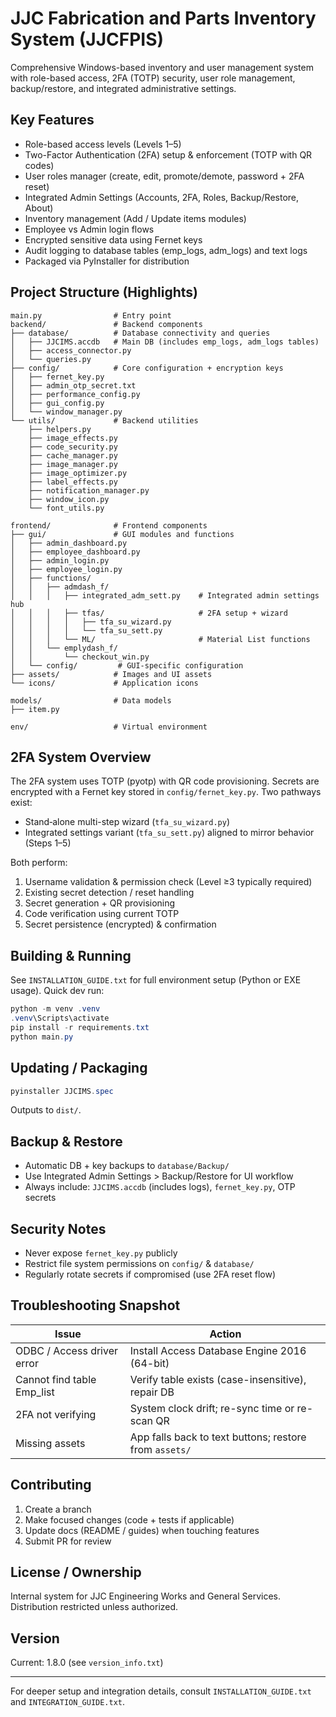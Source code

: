 # JJC Fabrication and Parts Inventory System (JJCFPIS)

Comprehensive Windows-based inventory and user management system with role-based access, 2FA (TOTP) security, user role management, backup/restore, and integrated administrative settings.

## Key Features

- Role-based access levels (Levels 1–5)
- Two-Factor Authentication (2FA) setup & enforcement (TOTP with QR codes)
- User roles manager (create, edit, promote/demote, password + 2FA reset)
- Integrated Admin Settings (Accounts, 2FA, Roles, Backup/Restore, About)
- Inventory management (Add / Update items modules)
- Employee vs Admin login flows
- Encrypted sensitive data using Fernet keys
- Audit logging to database tables (emp_logs, adm_logs) and text logs
- Packaged via PyInstaller for distribution

## Project Structure (Highlights)

```text
main.py                # Entry point
backend/               # Backend components
├── database/          # Database connectivity and queries
│   ├── JJCIMS.accdb   # Main DB (includes emp_logs, adm_logs tables)
│   ├── access_connector.py
│   └── queries.py
├── config/            # Core configuration + encryption keys
│   ├── fernet_key.py
│   ├── admin_otp_secret.txt
│   ├── performance_config.py
│   ├── gui_config.py
│   └── window_manager.py
└── utils/             # Backend utilities
    ├── helpers.py
    ├── image_effects.py
    ├── code_security.py
    ├── cache_manager.py
    ├── image_manager.py
    ├── image_optimizer.py
    ├── label_effects.py
    ├── notification_manager.py
    ├── window_icon.py
    └── font_utils.py

frontend/              # Frontend components
├── gui/               # GUI modules and functions
│   ├── admin_dashboard.py
│   ├── employee_dashboard.py
│   ├── admin_login.py
│   ├── employee_login.py
│   ├── functions/
│   │   ├── admdash_f/
│   │   │   ├── integrated_adm_sett.py    # Integrated admin settings hub
│   │   │   ├── tfas/                     # 2FA setup + wizard
│   │   │   │   ├── tfa_su_wizard.py
│   │   │   │   └── tfa_su_sett.py
│   │   │   └── ML/                       # Material List functions
│   │   └── emplydash_f/
│   │       └── checkout_win.py
│   └── config/         # GUI-specific configuration
├── assets/            # Images and UI assets
└── icons/             # Application icons

models/                # Data models
├── item.py

env/                   # Virtual environment
```

## 2FA System Overview

The 2FA system uses TOTP (pyotp) with QR code provisioning. Secrets are encrypted with a Fernet key stored in `config/fernet_key.py`. Two pathways exist:

- Stand‑alone multi-step wizard (`tfa_su_wizard.py`)
- Integrated settings variant (`tfa_su_sett.py`) aligned to mirror behavior (Steps 1–5)

Both perform:

1. Username validation & permission check (Level ≥3 typically required)
2. Existing secret detection / reset handling
3. Secret generation + QR provisioning
4. Code verification using current TOTP
5. Secret persistence (encrypted) & confirmation

## Building & Running

See `INSTALLATION_GUIDE.txt` for full environment setup (Python or EXE usage). Quick dev run:

```powershell
python -m venv .venv
.venv\Scripts\activate
pip install -r requirements.txt
python main.py
```

## Updating / Packaging

```powershell
pyinstaller JJCIMS.spec
```

Outputs to `dist/`.

## Backup & Restore

- Automatic DB + key backups to `database/Backup/`
- Use Integrated Admin Settings > Backup/Restore for UI workflow
- Always include: `JJCIMS.accdb` (includes logs), `fernet_key.py`, OTP secrets

## Security Notes

- Never expose `fernet_key.py` publicly
- Restrict file system permissions on `config/` & `database/`
- Regularly rotate secrets if compromised (use 2FA reset flow)

## Troubleshooting Snapshot

| Issue | Action |
|-------|--------|
| ODBC / Access driver error | Install Access Database Engine 2016 (64-bit) |
| Cannot find table Emp_list | Verify table exists (case-insensitive), repair DB |
| 2FA not verifying | System clock drift; re-sync time or re-scan QR |
| Missing assets | App falls back to text buttons; restore from `assets/` |

## Contributing

1. Create a branch
2. Make focused changes (code + tests if applicable)
3. Update docs (README / guides) when touching features
4. Submit PR for review

## License / Ownership

Internal system for JJC Engineering Works and General Services. Distribution restricted unless authorized.

## Version

Current: 1.8.0 (see `version_info.txt`)

---

For deeper setup and integration details, consult `INSTALLATION_GUIDE.txt` and `INTEGRATION_GUIDE.txt`.
